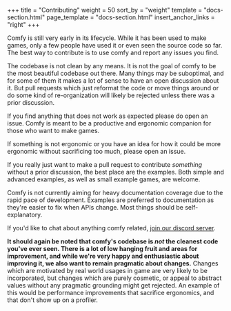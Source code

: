 +++
title = "Contributing"
weight = 50
sort_by = "weight"
template = "docs-section.html"
page_template = "docs-section.html"
insert_anchor_links = "right"
+++

Comfy is still very early in its lifecycle. While it has been used to make
games, only a few people have used it or even seen the source code so far.
The best way to contribute is to use comfy and report any issues you find.

The codebase is not clean by any means. It is not the goal of comfy to be the
most beautiful codebase out there. Many things may be suboptimal, and for some
of them it makes a lot of sense to have an open discussion about it. But pull
requests which just reformat the code or move things around or do some kind of
re-organization will likely be rejected unless there was a prior discussion.

If you find anything that does not work as expected please do open an issue.
Comfy is meant to be a productive and ergonomic companion for those who want to
make games.

If something is not ergonomic or you have an idea for how it could be more ergonomic
without sacrificing too much, please open an issue.

If you really just want to make a pull request to contribute _something_
without a prior discussion, the best place are the examples. Both simple and
advanced examples, as well as small example games, are welcome.

Comfy is not currently aiming for heavy documentation coverage due to the rapid
pace of development. Examples are preferred to documentation as they're easier
to fix when APIs change. Most things should be self-explanatory.

If you'd like to chat about anything comfy related, [join our discord
server](https://discord.gg/M8hySjuG48).

**It should again be noted that comfy's codebase is _not_ the cleanest code
you've ever seen. There is a lot of low hanging fruit and areas for
improvement, and while we're very happy and enthusiastic about improving it, we
also want to remain pragmatic about changes.** Changes which are motivated by
real world usages in game are very likely to be incorporated, but changes which
are purely cosmetic, or appeal to abstract values without any pragmatic
grounding might get rejected. An example of this would be performance improvements
that sacrifice ergonomics, and that don't show up on a profiler.
